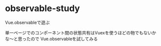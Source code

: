 # observable-study

Vue.observableで遊ぶ

単一ページでのコンポーネント間の状態共有はVuexを使うほどの物でもないかな〜と思ったので
Vue.observableを試してみる